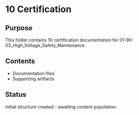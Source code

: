 # 10 Certification

## Purpose
This folder contains 10 certification documentation for 01-90-03_High_Voltage_Safety_Maintenance.

## Contents
- Documentation files
- Supporting artifacts

## Status
Initial structure created - awaiting content population.
